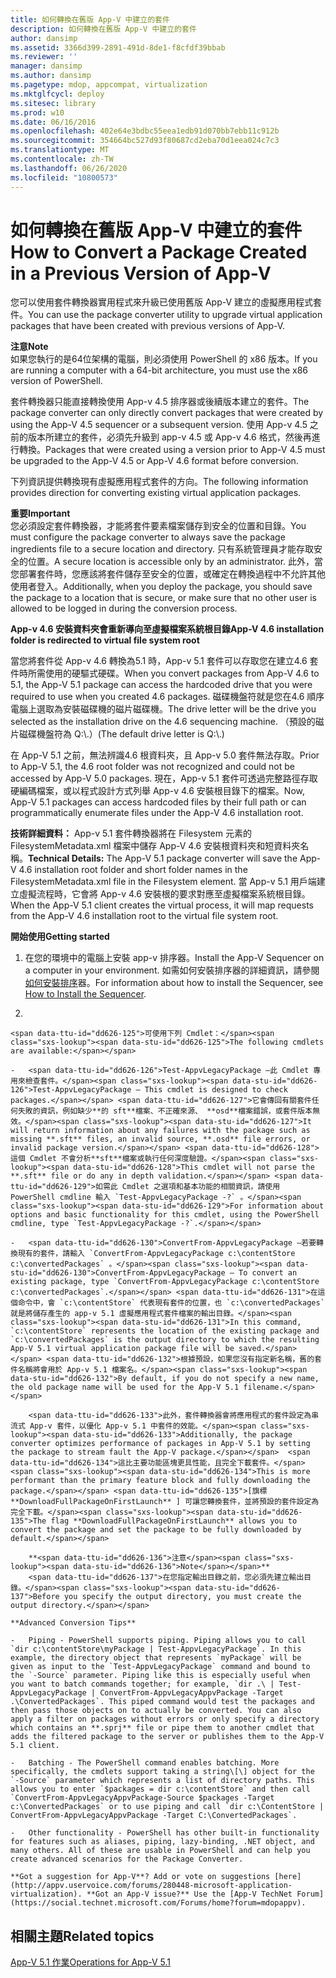 ```yaml
---
title: 如何轉換在舊版 App-V 中建立的套件
description: 如何轉換在舊版 App-V 中建立的套件
author: dansimp
ms.assetid: 3366d399-2891-491d-8de1-f8cfdf39bbab
ms.reviewer: ''
manager: dansimp
ms.author: dansimp
ms.pagetype: mdop, appcompat, virtualization
ms.mktglfcycl: deploy
ms.sitesec: library
ms.prod: w10
ms.date: 06/16/2016
ms.openlocfilehash: 402e64e3bdbc55eea1edb91d070bb7ebb11c912b
ms.sourcegitcommit: 354664bc527d93f80687cd2eba70d1eea024c7c3
ms.translationtype: MT
ms.contentlocale: zh-TW
ms.lasthandoff: 06/26/2020
ms.locfileid: "10800573"
---
```

# <span data-ttu-id="dd626-103">如何轉換在舊版 App-V 中建立的套件</span><span class="sxs-lookup"><span data-stu-id="dd626-103">How to Convert a Package Created in a Previous Version of App-V</span></span>


<span data-ttu-id="dd626-104">您可以使用套件轉換器實用程式來升級已使用舊版 App-V 建立的虛擬應用程式套件。</span><span class="sxs-lookup"><span data-stu-id="dd626-104">You can use the package converter utility to upgrade virtual application packages that have been created with previous versions of App-V.</span></span>

**<span data-ttu-id="dd626-105">注意</span><span class="sxs-lookup"><span data-stu-id="dd626-105">Note</span></span>**  
<span data-ttu-id="dd626-106">如果您執行的是64位架構的電腦，則必須使用 PowerShell 的 x86 版本。</span><span class="sxs-lookup"><span data-stu-id="dd626-106">If you are running a computer with a 64-bit architecture, you must use the x86 version of PowerShell.</span></span>



<span data-ttu-id="dd626-107">套件轉換器只能直接轉換使用 App-v 4.5 排序器或後續版本建立的套件。</span><span class="sxs-lookup"><span data-stu-id="dd626-107">The package converter can only directly convert packages that were created by using the App-V 4.5 sequencer or a subsequent version.</span></span> <span data-ttu-id="dd626-108">使用 App-v 4.5 之前的版本所建立的套件，必須先升級到 app-v 4.5 或 App-v 4.6 格式，然後再進行轉換。</span><span class="sxs-lookup"><span data-stu-id="dd626-108">Packages that were created using a version prior to App-V 4.5 must be upgraded to the App-V 4.5 or App-V 4.6 format before conversion.</span></span>

<span data-ttu-id="dd626-109">下列資訊提供轉換現有虛擬應用程式套件的方向。</span><span class="sxs-lookup"><span data-stu-id="dd626-109">The following information provides direction for converting existing virtual application packages.</span></span>

**<span data-ttu-id="dd626-110">重要</span><span class="sxs-lookup"><span data-stu-id="dd626-110">Important</span></span>**  
<span data-ttu-id="dd626-111">您必須設定套件轉換器，才能將套件要素檔案儲存到安全的位置和目錄。</span><span class="sxs-lookup"><span data-stu-id="dd626-111">You must configure the package converter to always save the package ingredients file to a secure location and directory.</span></span> <span data-ttu-id="dd626-112">只有系統管理員才能存取安全的位置。</span><span class="sxs-lookup"><span data-stu-id="dd626-112">A secure location is accessible only by an administrator.</span></span> <span data-ttu-id="dd626-113">此外，當您部署套件時，您應該將套件儲存至安全的位置，或確定在轉換過程中不允許其他使用者登入。</span><span class="sxs-lookup"><span data-stu-id="dd626-113">Additionally, when you deploy the package, you should save the package to a location that is secure, or make sure that no other user is allowed to be logged in during the conversion process.</span></span>



**<span data-ttu-id="dd626-114">App-v 4.6 安裝資料夾會重新導向至虛擬檔案系統根目錄</span><span class="sxs-lookup"><span data-stu-id="dd626-114">App-V 4.6 installation folder is redirected to virtual file system root</span></span>**

<span data-ttu-id="dd626-115">當您將套件從 App-v 4.6 轉換為5.1 時，App-v 5.1 套件可以存取您在建立4.6 套件時所需使用的硬驅式硬碟。</span><span class="sxs-lookup"><span data-stu-id="dd626-115">When you convert packages from App-V 4.6 to 5.1, the App-V 5.1 package can access the hardcoded drive that you were required to use when you created 4.6 packages.</span></span> <span data-ttu-id="dd626-116">磁碟機盤符就是您在4.6 順序電腦上選取為安裝磁碟機的磁片磁碟機。</span><span class="sxs-lookup"><span data-stu-id="dd626-116">The drive letter will be the drive you selected as the installation drive on the 4.6 sequencing machine.</span></span> <span data-ttu-id="dd626-117">（預設的磁片磁碟機盤符為 Q:\\.）</span><span class="sxs-lookup"><span data-stu-id="dd626-117">(The default drive letter is Q:\\.)</span></span>

<span data-ttu-id="dd626-118">在 App-V 5.1 之前，無法辨識4.6 根資料夾，且 App-v 5.0 套件無法存取。</span><span class="sxs-lookup"><span data-stu-id="dd626-118">Prior to App-V 5.1, the 4.6 root folder was not recognized and could not be accessed by App-V 5.0 packages.</span></span> <span data-ttu-id="dd626-119">現在，App-v 5.1 套件可透過完整路徑存取硬編碼檔案，或以程式設計方式列舉 App-v 4.6 安裝根目錄下的檔案。</span><span class="sxs-lookup"><span data-stu-id="dd626-119">Now, App-V 5.1 packages can access hardcoded files by their full path or can programmatically enumerate files under the App-V 4.6 installation root.</span></span>

<span data-ttu-id="dd626-120">**技術詳細資料：** App-v 5.1 套件轉換器將在 Filesystem 元素的 FilesystemMetadata.xml 檔案中儲存 App-V 4.6 安裝根資料夾和短資料夾名稱。</span><span class="sxs-lookup"><span data-stu-id="dd626-120">**Technical Details:** The App-V 5.1 package converter will save the App-V 4.6 installation root folder and short folder names in the FilesystemMetadata.xml file in the Filesystem element.</span></span> <span data-ttu-id="dd626-121">當 App-v 5.1 用戶端建立虛擬流程時，它會將 App-v 4.6 安裝根的要求對應至虛擬檔案系統根目錄。</span><span class="sxs-lookup"><span data-stu-id="dd626-121">When the App-V 5.1 client creates the virtual process, it will map requests from the App-V 4.6 installation root to the virtual file system root.</span></span>

**<span data-ttu-id="dd626-122">開始使用</span><span class="sxs-lookup"><span data-stu-id="dd626-122">Getting started</span></span>**

1.  <span data-ttu-id="dd626-123">在您的環境中的電腦上安裝 app-v 排序器。</span><span class="sxs-lookup"><span data-stu-id="dd626-123">Install the App-V Sequencer on a computer in your environment.</span></span> <span data-ttu-id="dd626-124">如需如何安裝排序器的詳細資訊，請參閱[如何安裝排序](how-to-install-the-sequencer-51beta-gb18030.md)器。</span><span class="sxs-lookup"><span data-stu-id="dd626-124">For information about how to install the Sequencer, see [How to Install the Sequencer](how-to-install-the-sequencer-51beta-gb18030.md).</span></span>

2.  

    <span data-ttu-id="dd626-125">可使用下列 Cmdlet：</span><span class="sxs-lookup"><span data-stu-id="dd626-125">The following cmdlets are available:</span></span>

    -   <span data-ttu-id="dd626-126">Test-AppvLegacyPackage –此 Cmdlet 專用來檢查套件。</span><span class="sxs-lookup"><span data-stu-id="dd626-126">Test-AppvLegacyPackage – This cmdlet is designed to check packages.</span></span> <span data-ttu-id="dd626-127">它會傳回有關套件任何失敗的資訊，例如缺少**的 sft**檔案、不正確來源、 **osd**檔案錯誤，或套件版本無效。</span><span class="sxs-lookup"><span data-stu-id="dd626-127">It will return information about any failures with the package such as missing **.sft** files, an invalid source, **.osd** file errors, or invalid package version.</span></span> <span data-ttu-id="dd626-128">這個 Cmdlet 不會分析**sft**檔案或執行任何深度驗證。</span><span class="sxs-lookup"><span data-stu-id="dd626-128">This cmdlet will not parse the **.sft** file or do any in depth validation.</span></span> <span data-ttu-id="dd626-129">如需此 Cmdlet 之選項和基本功能的相關資訊，請使用 PowerShell cmdline 輸入 `Test-AppvLegacyPackage -?` 。</span><span class="sxs-lookup"><span data-stu-id="dd626-129">For information about options and basic functionality for this cmdlet, using the PowerShell cmdline, type `Test-AppvLegacyPackage -?`.</span></span>

    -   <span data-ttu-id="dd626-130">ConvertFrom-AppvLegacyPackage –若要轉換現有的套件，請輸入 `ConvertFrom-AppvLegacyPackage c:\contentStore c:\convertedPackages` 。</span><span class="sxs-lookup"><span data-stu-id="dd626-130">ConvertFrom-AppvLegacyPackage – To convert an existing package, type `ConvertFrom-AppvLegacyPackage c:\contentStore c:\convertedPackages`.</span></span> <span data-ttu-id="dd626-131">在這個命令中，會 `c:\contentStore` 代表現有套件的位置，也 `c:\convertedPackages` 就是將儲存產生的 app-v 5.1 虛擬應用程式套件檔案的輸出目錄。</span><span class="sxs-lookup"><span data-stu-id="dd626-131">In this command, `c:\contentStore` represents the location of the existing package and `c:\convertedPackages` is the output directory to which the resulting App-V 5.1 virtual application package file will be saved.</span></span> <span data-ttu-id="dd626-132">根據預設，如果您沒有指定新名稱，舊的套件名稱將會用於 App-v 5.1 檔案名。</span><span class="sxs-lookup"><span data-stu-id="dd626-132">By default, if you do not specify a new name, the old package name will be used for the App-V 5.1 filename.</span></span>

        <span data-ttu-id="dd626-133">此外，套件轉換器會將應用程式的套件設定為串流式 App-v 套件，以優化 App-v 5.1 中套件的效能。</span><span class="sxs-lookup"><span data-stu-id="dd626-133">Additionally, the package converter optimizes performance of packages in App-V 5.1 by setting the package to stream fault the App-V package.</span></span>  <span data-ttu-id="dd626-134">這比主要功能區塊更具性能，且完全下載套件。</span><span class="sxs-lookup"><span data-stu-id="dd626-134">This is more performant than the primary feature block and fully downloading the package.</span></span> <span data-ttu-id="dd626-135">[旗標**DownloadFullPackageOnFirstLaunch** ] 可讓您轉換套件，並將預設的套件設定為完全下載。</span><span class="sxs-lookup"><span data-stu-id="dd626-135">The flag **DownloadFullPackageOnFirstLaunch** allows you to convert the package and set the package to be fully downloaded by default.</span></span>

        **<span data-ttu-id="dd626-136">注意</span><span class="sxs-lookup"><span data-stu-id="dd626-136">Note</span></span>**  
        <span data-ttu-id="dd626-137">在您指定輸出目錄之前，您必須先建立輸出目錄。</span><span class="sxs-lookup"><span data-stu-id="dd626-137">Before you specify the output directory, you must create the output directory.</span></span>



~~~
**Advanced Conversion Tips**

-   Piping - PowerShell supports piping. Piping allows you to call `dir c:\contentStore\myPackage | Test-AppvLegacyPackage`. In this example, the directory object that represents `myPackage` will be given as input to the `Test-AppvLegacyPackage` command and bound to the `-Source` parameter. Piping like this is especially useful when you want to batch commands together; for example, `dir .\ | Test-AppvLegacyPackage | ConvertFrom-AppvLegacyAppvPackage -Target .\ConvertedPackages`. This piped command would test the packages and then pass those objects on to actually be converted. You can also apply a filter on packages without errors or only specify a directory which contains an **.sprj** file or pipe them to another cmdlet that adds the filtered package to the server or publishes them to the App-V 5.1 client.

-   Batching - The PowerShell command enables batching. More specifically, the cmdlets support taking a string\[\] object for the `-Source` parameter which represents a list of directory paths. This allows you to enter `$packages = dir c:\contentStore` and then call `ConvertFrom-AppvLegacyAppvPackage-Source $packages -Target c:\ConvertedPackages` or to use piping and call `dir c:\ContentStore | ConvertFrom-AppvLegacyAppvPackage -Target C:\ConvertedPackages`.

-   Other functionality - PowerShell has other built-in functionality for features such as aliases, piping, lazy-binding, .NET object, and many others. All of these are usable in PowerShell and can help you create advanced scenarios for the Package Converter.

**Got a suggestion for App-V**? Add or vote on suggestions [here](http://appv.uservoice.com/forums/280448-microsoft-application-virtualization). **Got an App-V issue?** Use the [App-V TechNet Forum](https://social.technet.microsoft.com/Forums/home?forum=mdopappv).
~~~

## <span data-ttu-id="dd626-138">相關主題</span><span class="sxs-lookup"><span data-stu-id="dd626-138">Related topics</span></span>


[<span data-ttu-id="dd626-139">App-V 5.1 作業</span><span class="sxs-lookup"><span data-stu-id="dd626-139">Operations for App-V 5.1</span></span>](operations-for-app-v-51.md)









